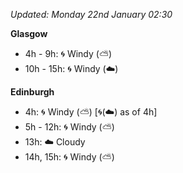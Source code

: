 *Updated: Monday 22nd January 02:30*

**Glasgow**

* 4h - 9h: :cyclone: Windy (:partly_sunny:)
* 10h - 15h: :cyclone: Windy (:cloud:)

**Edinburgh**

* 4h: :cyclone: Windy (:partly_sunny:) [:cyclone:(:cloud:) as of 4h]
* 5h - 12h: :cyclone: Windy (:partly_sunny:)
* 13h: :cloud: Cloudy
* 14h, 15h: :cyclone: Windy (:partly_sunny:)

